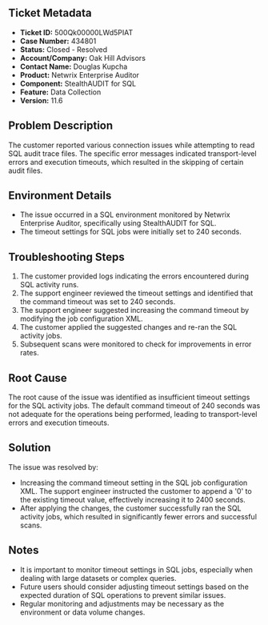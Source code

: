 ## Ticket Metadata
- **Ticket ID:** 500Qk00000LWd5PIAT
- **Case Number:** 434801
- **Status:** Closed - Resolved
- **Account/Company:** Oak Hill Advisors
- **Contact Name:** Douglas Kupcha
- **Product:** Netwrix Enterprise Auditor
- **Component:** StealthAUDIT for SQL
- **Feature:** Data Collection
- **Version:** 11.6

## Problem Description
The customer reported various connection issues while attempting to read SQL audit trace files. The specific error messages indicated transport-level errors and execution timeouts, which resulted in the skipping of certain audit files.

## Environment Details
- The issue occurred in a SQL environment monitored by Netwrix Enterprise Auditor, specifically using StealthAUDIT for SQL.
- The timeout settings for SQL jobs were initially set to 240 seconds.

## Troubleshooting Steps
1. The customer provided logs indicating the errors encountered during SQL activity runs.
2. The support engineer reviewed the timeout settings and identified that the command timeout was set to 240 seconds.
3. The support engineer suggested increasing the command timeout by modifying the job configuration XML.
4. The customer applied the suggested changes and re-ran the SQL activity jobs.
5. Subsequent scans were monitored to check for improvements in error rates.

## Root Cause
The root cause of the issue was identified as insufficient timeout settings for the SQL activity jobs. The default command timeout of 240 seconds was not adequate for the operations being performed, leading to transport-level errors and execution timeouts.

## Solution
The issue was resolved by:
- Increasing the command timeout setting in the SQL job configuration XML. The support engineer instructed the customer to append a '0' to the existing timeout value, effectively increasing it to 2400 seconds.
- After applying the changes, the customer successfully ran the SQL activity jobs, which resulted in significantly fewer errors and successful scans.

## Notes
- It is important to monitor timeout settings in SQL jobs, especially when dealing with large datasets or complex queries.
- Future users should consider adjusting timeout settings based on the expected duration of SQL operations to prevent similar issues.
- Regular monitoring and adjustments may be necessary as the environment or data volume changes.